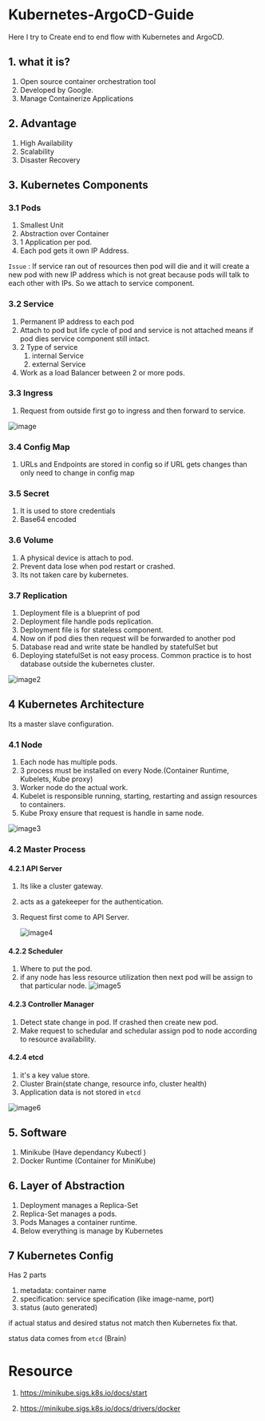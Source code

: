 # Kubernetes-ArgoCD-Guide

Here I try to Create end to end flow with Kubernetes and ArgoCD.

## 1. what it is?

1. Open source container orchestration tool
2. Developed by Google.
3. Manage Containerize Applications

## 2. Advantage

1. High Availability
2. Scalability
3. Disaster Recovery

## 3. Kubernetes Components

### 3.1 Pods

1. Smallest Unit
2. Abstraction over Container
3. 1 Application per pod.
4. Each pod gets it own IP Address.

`Issue` : If service ran out of resources then pod will die and it will create a new pod with new IP address which is not great because pods will talk to each other with IPs. So we attach to service component.

### 3.2 Service

1. Permanent IP address to each pod
2. Attach to pod but life cycle of pod and service is not attached means if pod dies service component still intact.
3. 2 Type of service
   1. internal Service
   2. external Service
4. Work as a load Balancer between 2 or more pods.

### 3.3 Ingress

1. Request from outside first go to ingress and then forward to service.

![image](images/image1.JPG)

### 3.4 Config Map

1. URLs and Endpoints are stored in config so if URL gets changes than only need to change in config map

### 3.5 Secret

1. It is used to store credentials
2. Base64 encoded

### 3.6 Volume

1. A physical device is attach to pod.
2. Prevent data lose when pod restart or crashed.
3. Its not taken care by kubernetes.

### 3.7 Replication

1. Deployment file is a blueprint of pod
2. Deployment file handle pods replication.
3. Deployment file is for stateless component.
4. Now on if pod dies then request will be forwarded to another pod
5. Database read and write state be handled by statefulSet but
6. Deploying statefulSet is not easy process. Common practice is to host database outside the kubernetes cluster.

![image2](images/image2.JPG)

## 4 Kubernetes Architecture

Its a master slave configuration.

### 4.1 Node

1. Each node has multiple pods.
2. 3 process must be installed on every Node.(Container Runtime, Kubelets, Kube proxy)
3. Worker node do the actual work.
4. Kubelet is responsible running, starting, restarting and assign resources to containers.
5. Kube Proxy ensure that request is handle in same node.

![image3](images/image3.JPG)

### 4.2 Master Process

#### 4.2.1 API Server

1. Its like a cluster gateway.
2. acts as a gatekeeper for the authentication.
3. Request first come to API Server.

   ![image4](images/image4.JPG)

#### 4.2.2 Scheduler

1. Where to put the pod.
2. if any node has less resource utilization then next pod will be assign to that particular node.
   ![image5](/images/image5.JPG)

#### 4.2.3 Controller Manager

1. Detect state change in pod. If crashed then create new pod.
2. Make request to schedular and schedular assign pod to node according to resource availability.

#### 4.2.4 etcd

1. it's a key value store.
2. Cluster Brain(state change, resource info, cluster health)
3. Application data is not stored in `etcd`

![image6](images/image6.JPG)

## 5. Software

1. Minikube (Have dependancy Kubectl )
2. Docker Runtime (Container for MiniKube)

## 6. Layer of Abstraction

1. Deployment manages a Replica-Set
2. Replica-Set manages a pods.
3. Pods Manages a container runtime.
4. Below everything is manage by Kubernetes

## 7 Kubernetes Config

Has 2 parts

1. metadata: container name
2. specification: service specification (like image-name, port)
3. status (auto generated)

if actual status and desired status not match then Kubernetes fix that.

status data comes from `etcd` (Brain)

# Resource

1. https://minikube.sigs.k8s.io/docs/start

2. https://minikube.sigs.k8s.io/docs/drivers/docker
